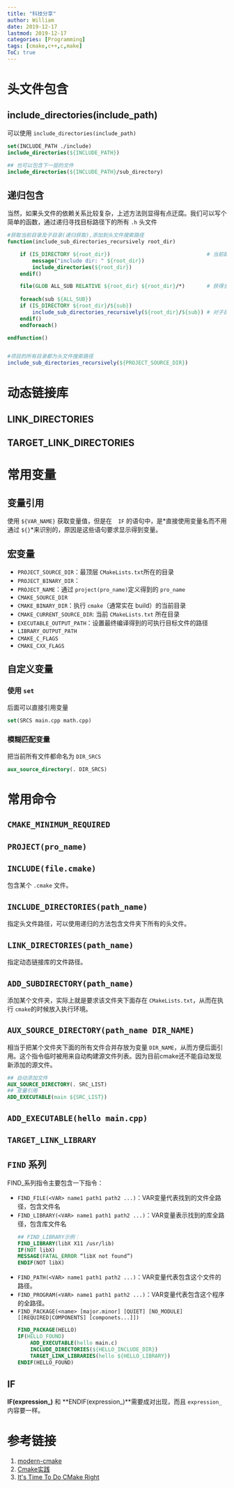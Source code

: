 ```yaml
---
title: "科技分享"
author: William
date: 2019-12-17
lastmod: 2019-12-17
categories: [Programming]
tags: [cmake,c++,c,make]
ToC: true
---
```




# 头文件包含

## include_directories(include_path)

可以使用 `include_directories(include_path)`

```cmake
set(INCLUDE_PATH ./include)
include_directories(${INCLUDE_PATH})

## 也可以包含下一层的文件
include_directories(${INCLUDE_PATH}/sub_directory)
```





## 递归包含

当然，如果头文件的依赖关系比较复杂，上述方法则显得有点迂腐。我们可以写个简单的函数，通过递归寻找目标路径下的所有 `.h` 头文件

```cmake
#获取当前目录及子目录(递归获取),添加到头文件搜索路径
function(include_sub_directories_recursively root_dir)

    if (IS_DIRECTORY ${root_dir})                               # 当前路径是一个目录吗，是的话就加入到包含目录
        message("include dir: " ${root_dir})
        include_directories(${root_dir})
    endif()

    file(GLOB ALL_SUB RELATIVE ${root_dir} ${root_dir}/*)       # 获得当前目录下的所有文件，让如ALL_SUB列表中
    
    foreach(sub ${ALL_SUB})
    if (IS_DIRECTORY ${root_dir}/${sub})
        include_sub_directories_recursively(${root_dir}/${sub}) # 对子目录递归调用，包含
    endif()
    endforeach()

endfunction()


#项目的所有目录都为头文件搜索路径
include_sub_directories_recursively(${PROJECT_SOURCE_DIR})
```

# 动态链接库

## LINK_DIRECTORIES

## TARGET_LINK_DIRECTORIES



# 常用变量

## 变量引用

使用 `${VAR_NAME}` 获取变量值，但是在　`IF` 的语句中，是*直接使用变量名而不用通过 `${}`*来识别的，原因是这些语句要求显示得到变量。

## 宏变量

- `PROJECT_SOURCE_DIR`：最顶层 `CMakeLists.txt`所在的目录
- `PROJECT_BINARY_DIR`：
- `PROJECT_NAME`：通过 `project(pro_name)`定义得到的 `pro_name`
- `CMAKE_SOURCE_DIR`
- `CMAKE_BINARY_DIR`：执行 `cmake`（通常实在 build）的当前目录
- `CMAKE_CURRENT_SOURCE_DIR`: 当前 `CMakeLists.txt` 所在目录
- `EXECUTABLE_OUTPUT_PATH`：设置最终编译得到的可执行目标文件的路径
- `LIBRARY_OUTPUT_PATH`
- `CMAKE_C_FLAGS`
- `CMAKE_CXX_FLAGS`

## 自定义变量

### 使用 `set`

后面可以直接引用变量

```cmake
set(SRCS main.cpp math.cpp)
```

### 模糊匹配变量

把当前所有文件都命名为 `DIR_SRCS`

```cmake
aux_source_directory(. DIR_SRCS)
```

# 常用命令

## `CMAKE_MINIMUM_REQUIRED`

## `PROJECT(pro_name)`

## `INCLUDE(file.cmake)`

包含某个 `.cmake` 文件。

## `INCLUDE_DIRECTORIES(path_name)`

指定头文件路径，可以使用递归的方法包含文件夹下所有的头文件。

## `LINK_DIRECTORIES(path_name)`

指定动态链接库的文件路径。

## `ADD_SUBDIRECTORY(path_name)`

添加某个文件夹，实际上就是要求该文件夹下面存在 `CMakeLists.txt`，从而在执行 `cmake`的时候放入执行环境。

## `AUX_SOURCE_DIRECTORY(path_name DIR_NAME)`

相当于把某个文件夹下面的所有文件合并存放为变量 `DIR_NAME`，从而方便后面引用。这个指令临时被用来自动构建源文件列表。因为目前cmake还不能自动发现新添加的源文件。

```cmake
## 自动添加文件
AUX_SOURCE_DIRECTORY(. SRC_LIST)
## 变量引用
ADD_EXECUTABLE(main ${SRC_LIST})
```

## `ADD_EXECUTABLE(hello main.cpp)`

##  `TARGET_LINK_LIBRARY`

## `FIND` 系列

FIND_系列指令主要包含一下指令：

- `FIND_FILE(<VAR> name1 path1 path2 ...)`：VAR变量代表找到的文件全路径，包含文件名
- `FIND_LIBRARY(<VAR> name1 path1 path2 ...)`：VAR变量表示找到的库全路径，包含库文件名
    ```cmake
	## FIND_LIBRARY示例：
	FIND_LIBRARY(libX X11 /usr/lib)
	IF(NOT libX)
	MESSAGE(FATAL_ERROR “libX not found”)
	ENDIF(NOT libX)
	```
- `FIND_PATH(<VAR> name1 path1 path2 ...)`：VAR变量代表包含这个文件的路径。
- `FIND_PROGRAM(<VAR> name1 path1 path2 ...)`：VAR变量代表包含这个程序的全路径。
- `FIND_PACKAGE(<name> [major.minor] [QUIET] [NO_MODULE][[REQUIRED|COMPONENTS] [componets...]])`
    ```cmake
    FIND_PACKAGE(HELLO)
    IF(HELLO_FOUND)
    	ADD_EXECUTABLE(hello main.c)
        INCLUDE_DIRECTORIES(${HELLO_INCLUDE_DIR})
        TARGET_LINK_LIBRARIES(hello ${HELLO_LIBRARY})
    ENDIF(HELLO_FOUND)
    ```

## IF

**IF(expression_)** 和 **ENDIF(expression_)**需要成对出现，而且 `expression_` 内容要一样。

# 参考链接

1. [modern-cmake](https://cliutils.gitlab.io/modern-cmake/modern-cmake.pdf)
2. [Cmake实践](http://file.ncnynl.com/ros/CMake%20Practice.pdf)
3. [It's Time To Do CMake Right](https://pabloariasal.github.io/2018/02/19/its-time-to-do-cmake-right/)

